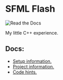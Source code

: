  # SFML Flash
 ![Read the Docs](https://img.shields.io/readthedocs/docs) 
 
  My little C++ experience.

 ## Docs:
 * [Setup information.](docs/AppStart.md)
 * [Project information.](docs/ProjectInfo.md)
 * [Code hints.](docs/code-hints/CodeHints.md)